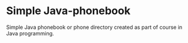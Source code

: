 # Simple Java-phonebook
Simple Java phonebook or phone directory created as part of course in Java programming.

